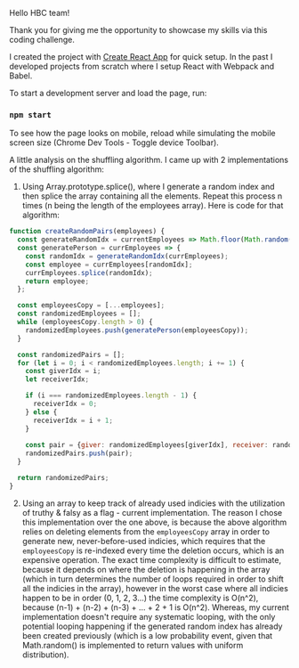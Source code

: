 Hello HBC team!

Thank you for giving me the opportunity to showcase my skills via this coding challenge.

I created the project with [Create React App](https://github.com/facebook/create-react-app) for quick setup. 
In the past I developed projects from scratch where I setup React with Webpack and Babel. 

To start a development server and load the page, run:
### `npm start`

To see how the page looks on mobile, reload while simulating the mobile screen size (Chrome Dev Tools - Toggle device Toolbar).

A little analysis on the shuffling algorithm. 
I came up with 2 implementations of the shuffling algorithm:
1. Using Array.prototype.splice(), where I generate a random index and then splice the array containing all the elements.
Repeat this process n times (n being the length of the employees array). 
Here is code for that algorithm:
```javascript
function createRandomPairs(employees) {
  const generateRandomIdx = currentEmployees => Math.floor(Math.random() * currentEmployees.length);
  const generatePerson = currEmployees => {
    const randomIdx = generateRandomIdx(currEmployees);
    const employee = currEmployees[randomIdx];
    currEmployees.splice(randomIdx);
    return employee;
  };

  const employeesCopy = [...employees]; 
  const randomizedEmployees = [];
  while (employeesCopy.length > 0) {
    randomizedEmployees.push(generatePerson(employeesCopy));
  }

  const randomizedPairs = [];
  for (let i = 0; i < randomizedEmployees.length; i += 1) {
    const giverIdx = i;
    let receiverIdx;

    if (i === randomizedEmployees.length - 1) {
      receiverIdx = 0;
    } else {
      receiverIdx = i + 1;      
    }
    
    const pair = {giver: randomizedEmployees[giverIdx], receiver: randomizedEmployees[receiverIdx]};
    randomizedPairs.push(pair);
  }

  return randomizedPairs;
}
```

2. Using an array to keep track of already used indicies with the utilization of truthy & falsy as a flag - current implementation. The reason I chose this implementation over the one above, is because the above algorithm relies on deleting elements from the `employeesCopy` array in order to generate new, never-before-used indicies, which requires that the `employeesCopy` is re-indexed every time the deletion occurs, which is an expensive operation. The exact time complexity is difficult to estimate, because it depends on where the deletion is happening in the array (which in turn determines the number of loops required in order to shift all the indicies in the array), however in the worst case where all indicies happen to be in order (0, 1, 2, 3...) the time complexity is O(n^2), because (n-1) + (n-2) + (n-3) + ... + 2 + 1 is O(n^2). Whereas, my current implementation doesn't require any systematic looping, with the only potential looping happening if the generated random index has already been created previously (which is a low probability event, given that Math.random() is implemented to return values with uniform distribution). 

